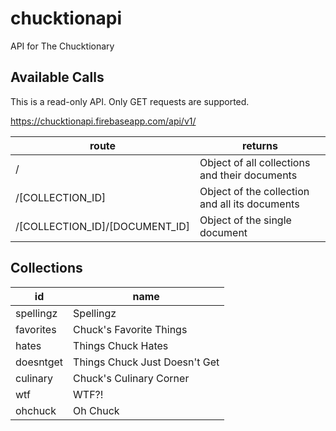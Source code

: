 # chucktionapi

API for The Chucktionary

## Available Calls

This is a read-only API. Only GET requests are supported.

https://chucktionapi.firebaseapp.com/api/v1/

route | returns
------|--------
/ | Object of all collections and their documents
/[COLLECTION_ID] | Object of the collection and all its documents
/[COLLECTION_ID]/[DOCUMENT_ID] | Object of the single document

## Collections

id | name
---|-----
spellingz | Spellingz
favorites | Chuck's Favorite Things
hates | Things Chuck Hates
doesntget | Things Chuck Just Doesn't Get
culinary | Chuck's Culinary Corner
wtf | WTF?!
ohchuck | Oh Chuck
